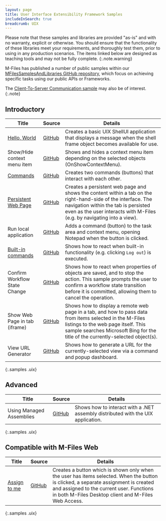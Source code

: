 ```yaml
---
layout: page
title: User Interface Extensibility Framework Samples
includeInSearch: true
breadcrumb: UIX
---
```


Please note that these samples and libraries are provided "as-is" and with no warranty, explicit or otherwise. You should ensure that the functionality of these libraries meet your requirements, and thoroughly test them, prior to using in any production scenarios.  The items linked below are designed as teaching tools and may not be fully complete.
{:.note.warning}

M-Files has published a number of public samples within our [MFilesSamplesAndLibraries GitHub repository](https://github.com/M-Files/MFilesSamplesAndLibraries/tree/master/Samples#readme), which focus on achieving specific tasks using our public APIs or Frameworks.

The <a href="{{ site.baseurl }}/Samples-And-Libraries/Samples/Processes/Client-To-Server-Communication/">Client-To-Server Communication sample</a> may also be of interest.
{:.note}

## Introductory

 Title | Source | Details
--- | --- | ---
<span class="platforms"><i class="zmdi zmdi-desktop-windows" title="Compatible with M-Files Desktop"></i><i class="zmdi zmdi-globe incompatible" title="Incompatible with M-Files Web Access"></i></span> [Hello, World](HelloWorld) | [GitHub](https://github.com/M-Files/MFilesSamplesAndLibraries/tree/master/Samples/UIX%20Applications/HelloWorld/#readme) | Creates a basic UIX ShellUI application that displays a message when the shell frame object becomes available for use.
<span class="platforms"><i class="zmdi zmdi-desktop-windows" title="Compatible with M-Files Desktop"></i><i class="zmdi zmdi-globe incompatible" title="Incompatible with M-Files Web Access"></i></span> Show/Hide context menu item | [GitHub](https://github.com/M-Files/MFilesSamplesAndLibraries/tree/master/Samples/UIX%20Applications/AlterContextMenuDependingOnSelectedObject/#readme) | Shows and hides a context menu item depending on the selected objects (OnShowContextMenu).
<span class="platforms"><i class="zmdi zmdi-desktop-windows" title="Compatible with M-Files Desktop"></i><i class="zmdi zmdi-globe incompatible" title="Incompatible with M-Files Web Access"></i></span> [Commands](Commands) | [GitHub](https://github.com/M-Files/MFilesSamplesAndLibraries/tree/master/Samples/UIX%20Applications/Commands/#readme) | Creates two commands (buttons) that interact with each other.
<span class="platforms"><i class="zmdi zmdi-desktop-windows" title="Compatible with M-Files Desktop"></i><i class="zmdi zmdi-globe incompatible" title="Incompatible with M-Files Web Access"></i></span> [Persistent Web Page](Display-Persistent-Web-Page-In-Tab)  | [GitHub](https://github.com/M-Files/MFilesSamplesAndLibraries/tree/master/Samples/UIX%20Applications/DisplayPersistentWebPageInTab/#readme) | Creates a persistent web page and shows the content within a tab on the right-hand-side of the interface.  The navigation within the tab is persisted even as the user interacts with M-Files (e.g. by navigating into a view).
<span class="platforms"><i class="zmdi zmdi-desktop-windows" title="Compatible with M-Files Desktop"></i><i class="zmdi zmdi-globe incompatible" title="Incompatible with M-Files Web Access"></i></span> Run local application | [GitHub](https://github.com/M-Files/MFilesSamplesAndLibraries/tree/master/Samples/UIX%20Applications/OpenExternalApplicationOnCommand/#readme) | Adds a command (button) to the task area and context menu, opening Notepad when the button is clicked.
<span class="platforms"><i class="zmdi zmdi-desktop-windows" title="Compatible with M-Files Desktop"></i><i class="zmdi zmdi-globe incompatible" title="Incompatible with M-Files Web Access"></i></span> [Built-in commands](BuiltInCommand-Event) | [GitHub](https://github.com/M-Files/MFilesSamplesAndLibraries/tree/master/Samples/UIX%20Applications/BuiltInCommandEvent/#readme) | Shows how to react when built-in functionality (e.g. clicking `Log out`) is executed.
<span class="platforms"><i class="zmdi zmdi-desktop-windows" title="Compatible with M-Files Desktop"></i><i class="zmdi zmdi-globe incompatible" title="Incompatible with M-Files Web Access"></i></span> Confirm Workflow State Change | [GitHub](https://github.com/M-Files/MFilesSamplesAndLibraries/tree/master/Samples/UIX%20Applications/ConfirmWorkflowStateChange/#readme) | Shows how to react when properties of objects are saved, and to stop the action.  This sample prompts the user to confirm a workflow state transition before it is committed, allowing them to cancel the operation.
<span class="platforms"><i class="zmdi zmdi-desktop-windows" title="Compatible with M-Files Desktop"></i><i class="zmdi zmdi-globe incompatible" title="Incompatible with M-Files Web Access"></i></span> Show Web Page in tab (iframe) | [GitHub](https://github.com/M-Files/MFilesSamplesAndLibraries/tree/master/Samples/UIX%20Applications/ShowWebPageInIFrame/#readme) | Shows how to display a remote web page in a tab, and how to pass data from items selected in the M-Files listings to the web page itself.  This sample searches Microsoft Bing for the title of the currently-selected object(s).
<span class="platforms"><i class="zmdi zmdi-desktop-windows" title="Compatible with M-Files Desktop"></i><i class="zmdi zmdi-globe incompatible" title="Incompatible with M-Files Web Access"></i></span> View URL Generator | [GitHub](https://github.com/M-Files/MFilesSamplesAndLibraries/tree/master/Samples/UIX%20Applications/ViewURLGenerator/#readme) | Shows how to generate a URL for the currently-selected view via a command and popup dashboard.
{:.samples .uix}

## Advanced

 Title | Source | Details
--- | --- | ---
<span class="platforms"><i class="zmdi zmdi-desktop-windows" title="Compatible with M-Files Desktop"></i><i class="zmdi zmdi-globe incompatible" title="Incompatible with M-Files Web Access"></i></span> Using Managed Assemblies | [GitHub](https://github.com/M-Files/MFilesSamplesAndLibraries/tree/master/Samples/UIX%20Applications/UsingManagedAssemblies/#readme) | Shows how to interact with a .NET assembly distributed with the UIX application.
{:.samples .uix}

## Compatible with M-Files Web

 Title | Source | Details
--- | --- | ---
<span class="platforms"><i class="zmdi zmdi-desktop-windows" title="Compatible with M-Files Desktop"></i><i class="zmdi zmdi-globe" title="Compatible with M-Files Web Access"></i></span> [Assign to me](AssignToMe) | [GitHub](https://github.com/M-Files/MFilesSamplesAndLibraries/tree/master/Samples/UIX%20Applications/AssignToMe/#readme) | Creates a button which is shown only when the user has items selected.  When the button is clicked, a separate assignment is created and assigned to the current user.  Functions in both M-Files Desktop client and M-Files Web Access.
{:.samples .uix}

